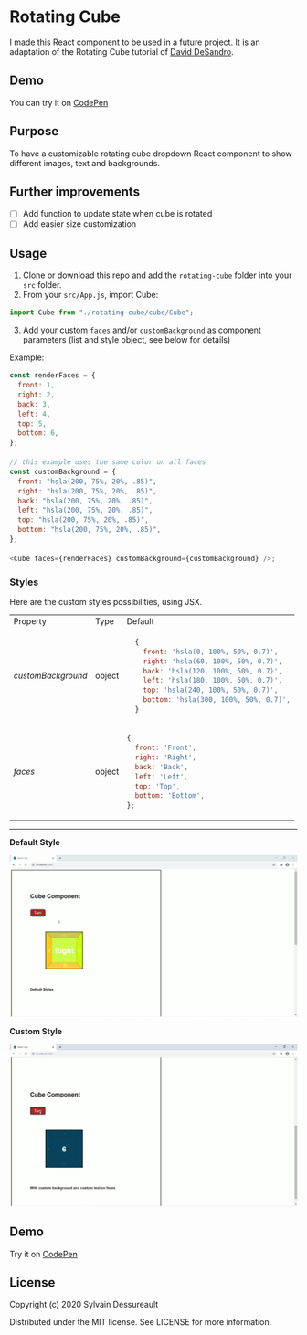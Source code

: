 # Rotating Cube

I made this React component to be used in a future project. It is an adaptation of the Rotating Cube tutorial of [David DeSandro](https://3dtransforms.desandro.com/cube).

## Demo

You can try it on [CodePen](https://codepen.io/wolfthread/full/gOrmzPG)

## Purpose

To have a customizable rotating cube dropdown React component to show different images, text and backgrounds.

## Further improvements

- [ ] Add function to update state when cube is rotated
- [ ] Add easier size customization

## Usage

1. Clone or download this repo and add the `rotating-cube` folder into your `src` folder.
2. From your `src/App.js`, import Cube:

```javascript
import Cube from "./rotating-cube/cube/Cube";
```

3. Add your custom `faces` and/or `customBackground` as component parameters (list and style object, see below for details)

Example:

```javascript
const renderFaces = {
  front: 1,
  right: 2,
  back: 3,
  left: 4,
  top: 5,
  bottom: 6,
};

// this example uses the same color on all faces
const customBackground = {
  front: "hsla(200, 75%, 20%, .85)",
  right: "hsla(200, 75%, 20%, .85)",
  back: "hsla(200, 75%, 20%, .85)",
  left: "hsla(200, 75%, 20%, .85)",
  top: "hsla(200, 75%, 20%, .85)",
  bottom: "hsla(200, 75%, 20%, .85)",
};

<Cube faces={renderFaces} customBackground={customBackground} />;
```

### Styles

Here are the custom styles possibilities, using JSX.

<table>
<tr>
<td> Property </td> <td> Type </td> <td> Default </td>
</tr>
<tr>
<td> <em>customBackground</em> </td>
<td> object </td>
<td>

```javascript
  {
    front: 'hsla(0, 100%, 50%, 0.7)',
    right: 'hsla(60, 100%, 50%, 0.7)',
    back: 'hsla(120, 100%, 50%, 0.7)',
    left: 'hsla(180, 100%, 50%, 0.7)',
    top: 'hsla(240, 100%, 50%, 0.7)',
    bottom: 'hsla(300, 100%, 50%, 0.7)',
  }
```

</td>
</tr>
<tr>
<td> <em>faces</em> </td>
<td> object </td>
<td>

```javascript
{
  front: 'Front',
  right: 'Right',
  back: 'Back',
  left: 'Left',
  top: 'Top',
  bottom: 'Bottom',
};
```

</td>
</tr>

</table>

---

**Default Style**

![](https://github.com/wolfthread/images-for-react-components-showcase/blob/master/rotating-cube/defaultStyles.gif)

**Custom Style**

![](https://github.com/wolfthread/images-for-react-components-showcase/blob/master/rotating-cube/customStyles.gif)

## Demo

Try it on [CodePen](https://codepen.io/wolfthread/full/gOrmzPG)

## License

Copyright (c) 2020 Sylvain Dessureault

Distributed under the MIT license. See LICENSE for more information.
